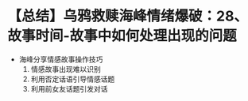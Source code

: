 # 【总结】乌鸦救赎海峰情绪爆破：28、故事时间-故事中如何处理出现的问题

-   海峰分享情感故事操作技巧
    1.  情感故事出现难以识别
    2.  利用否定话语引导情感话题
    3.  利用前女友话题引发对话